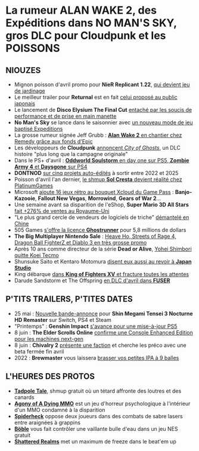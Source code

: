 # La rumeur ALAN WAKE 2, des Expéditions dans NO MAN'S SKY, gros DLC pour Cloudpunk et les POISSONS

## NIOUZES

- Mignon poisson d'avril promo pour **NieR Replicant 1.22**, [qui devient jeu de jardinage](https://www.youtube.com/watch?v=CG3iuvEkJPo)
- Le meilleur trailer pour **Returnal** est en fait [celui proposé au public japonais](https://www.youtube.com/watch?v=3X_oA4k3jWc)
- Le lancement de **Disco Elysium The Final Cut** [entaché par les soucis de performance et de prise en main manette](https://www.pushsquare.com/news/2021/03/hands_on_maybe_dont_buy_disco_elysium_on_ps5_at_launch)
- **No Man's Sky** se lance dans le saisonnier avec [un nouveau mode de jeu baptisé Expeditions](https://www.youtube.com/watch?v=BS6EsJvS2k4)
- La grosse rumeur signée Jeff Grubb : [**Alan Wake 2** en chantier chez Remedy grâce aux fonds d'Epic](https://www.gamekult.com/actualite/remedy-aurait-signe-avec-epic-games-pour-faire-alan-wake-2-3050837679.html)
- Les développeurs de **Cloudpunk** [annoncent *City of Ghosts*](https://www.youtube.com/watch?v=rNSmDHlvfgE), un DLC histoire "plus long que la campagne originale"
- Dans le PS+ d'avril : [**Oddworld Soulstorm** en day one sur PS5, **Zombie Army 4** et **Daysgone** sur PS4](https://blog.playstation.com/2021/03/31/playstation-plus-games-for-april-days-gone-oddworld-soulstorm-and-zombie-army-4-dead-war/)
- **DONTNOD** [sur cinq projets auto-édités](https://www.actusnews.com/en/dontnod-entertainment/pr/2021/01/27/dontnod-announces-a-business-cooperation-agreement-with-tencent-and-the-simultaneous-launch-of-approximately-eur-40-million) à sortir entre 2022 et 2025
- Poisson d'avril l'an dernier, [le shmup **Sol Cresta** devient réalité chez PlatinumGames](https://www.youtube.com/watch?v=oaTsfzC5jo0)
- Microsoft [ajoute 16 jeux rétro au bouquet Xcloud du Game Pass](https://www.gamekult.com/actualite/xbox-game-pass-les-jeux-retrocompatibles-s-etendent-au-cloud-3050837673.html) : **Banjo-Kazooie**, **Fallout New Vegas**, **Morrowind**, **Gears of War 2**...
- Une semaine avant sa disparition de l'eShop, **Super Mario 3D All Stars** [fait +276% de ventes au Royaume-Uni](https://www.gamesindustry.biz/articles/2021-03-29-super-mario-3d-all-stars-sales-spike-276-percent-in-final-week-uk-boxed-charts)
- "Le plus grand cercle de vendeurs de logiciels de triche" [démantelé en Chine](https://www.gamesindustry.biz/articles/2021-03-31-tencent-helps-bust-worlds-biggest-cheating-operation)
- 505 Games [s'offre la licence **Ghostrunner**](https://www.vg247.com/2021/03/31/ghostrunner-ip-sold-to-505-games/) pour 5,8 millions de dollars
- **The Big Multiplayer Nintendo Sale** : [Heave Ho, Streets of Rage 4, Dragon Ball FighterZ et Diablo 3 en très grosse promo](https://www.nintendolife.com/news/2021/03/nintendo_announces_huge_multiplayer_switch_sale_over_190_games_discounted_europe)
- Après 10 ans comme directeur de la série **Dead or Alive**, [Yohei Shimbori quitte Koei Tecmo](https://www.gamekult.com/actualite/patron-de-la-serie-dead-or-alive-yohei-shimbori-quitte-koei-tecmo-3050837677.html)
- Shunsuke Saito et Kentaro Motomura [disent eux aussi au revoir à **Japan Studio**](https://www.gematsu.com/2021/03/gravity-rush-character-designer-shunsuke-saito-leaves-sony-interactive-entertainment-japan-studio)
- King débarque [dans **King of Fighters XV** et fracture toutes les attentes](https://www.youtube.com/watch?v=Lqtjq0Pr1-4)
- Darude Sandstorm et The Offspring [en DLC d'avril dans **FUSER**](https://twitter.com/FUSERgame/status/1376927195852124162?ref_src=twsrc%5Etfw%7Ctwcamp%5Etweetembed%7Ctwterm%5E1376927195852124162%7Ctwgr%5E%7Ctwcon%5Es1_&ref_url=https%3A%2F%2Fwww.nintendolife.com%2Fnews%2F2021%2F03%2Ffusers_april_dlc_adds_darude_sandstorm_to_the_mix)

## P'TITS TRAILERS, P'TITES DATES

- 25 mai : [Nouvelle bande-annonce](https://www.youtube.com/watch?v=1j09fPpIZy8) pour **Shin Megami Tensei 3 Nocturne HD Remaster** sur Switch, PS4 et Steam
- "Printemps" : **Genshin Impact** [s'avance pour une mise-à-jour PS5](https://www.youtube.com/watch?v=DdT2RhRvyOo)
- 8 juin : **The Elder Scrolls Online** [confirme une Console Enhanced Edition pour les machines next-gen](https://www.youtube.com/watch?v=DrqRUcSLVd4)
- 8 juin : **Chivalry 2** [présente une faction](https://www.youtube.com/watch?v=NEXV5yox5c0) et cherche les préco avec une beta fermée fin avril
- 2022 : **Brewmaster** vous laissera [brasser vos petites IPA à 9 balles](https://www.youtube.com/watch?v=MCTqZtd705o)

## L'HEURES DES PROTOS

- [**Tadpole Tale**](https://www.youtube.com/watch?v=MCTqZtd705o), shmup gratuit où un tétard affronte des loutres et des canards
- [**Agony of A Dying MMO**](https://www.youtube.com/watch?v=lTTOZZb1pJY) est un jeu d'horreur psychologique à l'intérieur d'un MMO condamné à la disparition
- [**Spiderheck**](https://gamejolt.com/games/spiderheck/474440) oppose deux joueurs dans des combats de sabre lasers entre araignées à grappins
- [**Böble**](https://morphcatgames.itch.io/bobl) vous fait contrôler une vaillante bulle d'eau dans un jeu NES gratuit
- [**Shattered Realms**](https://kopskop.itch.io/shattered-realms) met un maximum de freeze dans le beat'em up
